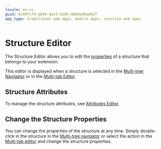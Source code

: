 ```yaml
---
locale: en-us
guid: 6c99fc79-ab44-4a23-8105-96bded0a842f
app_type: traditional web apps, mobile apps, reactive web apps
---
```


# Structure Editor

The Structure Editor allows you to edit the [properties](<../element-property/structure.md>) of a structure that belongs to your extension.

This editor is displayed when a structure is selected in the [Multi-tree Navigator](<../multi-tree-navigator.md>) or in the [Multi-tab Editor](<../multi-tab-editors.md>).

## Structure Attributes

To manage the structure attributes, see [Attributes Editor](<attributes.md>).

## Change the Structure Properties

You can change the properties of the structure at any time. Simply double-click in the structure in the [Multi-tree navigator](<../workspace.md>) or select the action in the [Multi-tab editor](<../workspace.md>) and change the structure properties.
